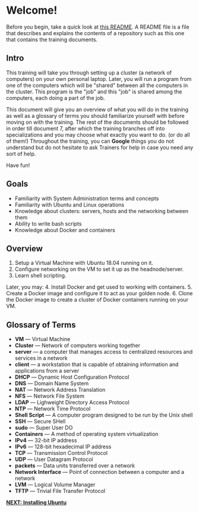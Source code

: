 # Welcome!

Before you begin, take a quick look at [this README](README.md). A README file is a file that describes and explains the contents of a repository such as this one that contains the training documents.  

## Intro

This training will take you through setting up a cluster (a network of computers) on your own personal laptop. Later, you will run a program from one of the computers which will be "shared" between all the computers in the cluster. This program is the "job" and this "job" is shared among the computers, each doing a part of the job.

This document will give you an overview of what you will do in the training as well as a glossary of terms you should familiarize yourself with before moving on with the training.
The rest of the documents should be followed in order till document 7, after which the training branches off into specializations and you may choose what exactly you want to do. (or do all of them!)
Throughout the training, you can **Google** things you do not understand but do not hesitate to ask Trainers for help in case you need any sort of help.  

Have fun!

## Goals

* Familiarity with System Administration terms and concepts
* Familiarity with Ubuntu and Linux operations
* Knowledge about clusters: servers, hosts and the networking between them
* Ability to write bash scripts
* Knowledge about Docker and containers

## Overview

1. Setup a Virtual Machine with Ubuntu 18.04 running on it.
2. Configure networking on the VM to set it up as the headnode/server.
3. Learn shell scripting.

Later, you may:
4. Install Docker and get used to working with containers.
5. Create a Docker image and configure it to act as your golden node.
6. Clone the Docker image to create a cluster of Docker containers running on your VM.

## Glossary of Terms

* **VM** &mdash; Virtual Machine
* **Cluster** &mdash; Network of computers working together
* **server** &mdash; a computer that manages access to centralized resources and services in a network
* **client** &mdash; a workstation that is capable of obtaining information and applications from a server
* **DHCP** &mdash; Dynamic Host Configuration Protocol
* **DNS** &mdash; Domain Name System
* **NAT** &mdash; Network Address Translation
* **NFS** &mdash; Network File System
* **LDAP** &mdash; Lighweight Directory Access Protocol
* **NTP** &mdash; Network Time Protocol
* **Shell Script** &mdash; A computer program designed to be run by the Unix shell
* **SSH** &mdash; Secure SHell
* **sudo** &mdash; Super User DO
* **Containers** &mdash; A method of operating system virtualization
* **IPv4** &mdash; 32-bit IP address
* **IPv6** &mdash; 128-bit hexadecimal IP address
* **TCP** &mdash; Transmission Control Protocol
* **UDP** &mdash; User Datagram Protocol
* **packets** &mdash; Data units transferred over a network
* **Network Interface** &mdash; Point of connection between a computer and a network
* **LVM** &mdash; Logical Volume Manager
* **TFTP** &mdash; Trivial File Transfer Protocol



[**NEXT: Installing Ubuntu**](01_installing-ubuntu.md)

